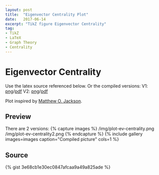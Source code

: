 ```yaml
---
layout: post
title:  "Eigenvector Centrality Plot"
date:   2017-06-14
excerpt: "TikZ figure Eigenvector Centrality"
tag:
- TikZ
- LaTeX
- Graph Theory
- Centrality
---
```


# Eigenvector Centrality
Use the latex source referenced below. Or the compiled versions:
V1: [png](/img/plot-ev-centrality.png)/[pdf](/img/plot-ev-centrality.pdf)
V2: [png](/img/plot-ev-centrality2.png)/[pdf](/img/plot-ev-centrality2.pdf)

Plot inspired by [Matthew O. Jackson](https://www.coursera.org/learn/social-economic-networks/lecture/OiK9a/2-4-centrality-eigenvector-measures).

## Preview
There are 2 versions:
{% capture images %}
	/img/plot-ev-centrality.png
	/img/plot-ev-centrality2.png
{% endcapture %}
{% include gallery images=images caption="Compiled picture" cols=1 %}

## Source
{% gist 3e68cb1e30ec0847afcaa9a49a825ade %}

